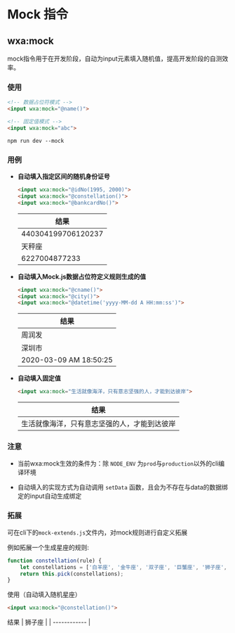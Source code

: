 # Mock 指令

## wxa:mock

mock指令用于在开发阶段，自动为input元素填入随机值，提高开发阶段的自测效率。

### 使用

```html
<!-- 数据占位符模式 -->
<input wxa:mock="@name()">

<!-- 固定值模式 -->
<input wxa:mock="abc">
```
     
`npm run dev --mock`

### 用例
- **自动填入指定区间的随机身份证号**
    ```html
    <input wxa:mock="@idNo(1995, 2000)">  
    <input wxa:mock="@constellation()">
    <input wxa:mock="@bankcardNo()">
    ```
    | 结果 |
    | - |
    | 440304199706120237 |
    | 天秤座 |
    | 6227004877233   |

- **自动填入Mock.js数据占位符定义规则生成的值**
    ```html
    <input wxa:mock="@cname()">
    <input wxa:mock="@city()">
    <input wxa:mock="@datetime('yyyy-MM-dd A HH:mm:ss')">
    ```
    | 结果 |
    | - |
    | 周润发 |
    | 深圳市 |
    | 2020-03-09 AM 18:50:25 |

- **自动填入固定值**
    ```html
    <input wxa:mock="生活就像海洋，只有意志坚强的人，才能到达彼岸">
    ```
    | 结果|
    | ------------ |
    | 生活就像海洋，只有意志坚强的人，才能到达彼岸 |

### 注意

- 当前wxa:mock生效的条件为：除 `NODE_ENV` 为`prod`与`production`以外的cli编译环境

- 自动填入的实现方式为自动调用 `setData` 函数，且会为不存在与data的数据绑定的input自动生成绑定


### 拓展

可在cli下的`mock-extends.js`文件内，对mock规则进行自定义拓展

例如拓展一个生成星座的规则:
```js
function constellation(rule) {
    let constellations = ['白羊座', '金牛座', '双子座', '巨蟹座', '狮子座', '处女座', '天秤座', '天蝎座', '射手座', '摩羯座', '水瓶座', '双鱼座'];
    return this.pick(constellations);
}
```

使用（自动填入随机星座）

```html
<input wxa:mock="@constellation()">
```
结果
| 狮子座 |
| ------------ |
